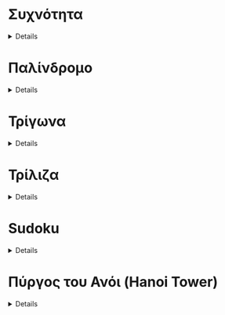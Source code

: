 # Συχνότητα

<details><summary>Details</summary>
<p>
	
Γράψτε ένα πρόγραμμα (**[hw2a.c](https://github.com/tasos-ana/C/blob/master/Basic/hw2a.c)**) που θα διαβάζει από το πληκτρολόγιο έναν ακέραιο αριθμό
N, στη συνέχεια θα διαβάζει N λέξεις, θα υπολογίζει την πιο συχνή λέξη ανάμεσα στις N και
θα την τυπώνει.

</p>
</details>


# Παλίνδρομο

<details><summary>Details</summary>
<p>
	
Παλίνδρομο είναι μια λέξη ή φράση που διαβάζεται το ίδιο από την αρχή και από το τέλος,
π.χ., “dad”, “anna”, “Never odd or even”, κλπ. Γράψτε ένα πρόγραμμα (**[hw2b.c](https://github.com/tasos-ana/C/blob/master/Basic/hw2b.c)**) που θα διαβά-
ζει έναν αριθμό N και N λέξεις από το πληκτρολόγιο και θα ελέγχει αν οι λέξεις αποτελούν
παλίνδρομο αγνοώντας τα κενά μεταξύ τους. Αν είναι παλίνδρομο, το πρόγραμμα θα τυπώνει:
“Input is a palindrome”, διαφορετικά θα τυπώνει “Input is not a palindrome”. Μπορείτε
να υποθέσετε ότι κάθε λέξη θα είναι το πολύ 20 χαρακτήρες και Ν μικρότερο ή ίσο με 30.

</p>
</details>


# Τρίγωνα

<details><summary>Details</summary>
<p>
	
Γράψτε ένα πρόγραμμα (**[hw2c.c](https://github.com/tasos-ana/C/blob/master/Basic/hw2c.c)**) που θα διαβάζει έναν αριθμό N από το πληκτρολόγιο, και
θα τυπώνει ένα τρίγωνο από ‘*’. Για παράδειγμα, η έξοδος για N = 4 θα είναι:

    *
    **
    * * *
    * * * *
    
</p>
</details>


# Τρίλιζα

<details><summary>Details</summary>
<p>
	
Γράψτε ένα πρόγραμμα (**[hw3a.c](https://github.com/tasos-ana/C/blob/master/Basic/hw3a.c)**) για να παίζουν τρίλιζα 2 χρήστες. Αρχικά το πρόγραμμα
θα τυπώνει μια άδεια τρίλιζα:

         |   |
      ---+---+---
         |	 |
      ---+---+---
         |	 |
και τον παίκτη X ή O που έχει σειρά, π.χ.:
   Player X:

Ο παίκτης δίνει έναν αριθμό από 1 έως 9 ανάλογα με το τετράγωνο που θέλει να παίξει. Αν
δώσει λάθος είσοδο, το πρόγραμμα πρέπει να ξαναζητά απο τον ίδιο παίκτη να παίξει. Στη
συνέχεια το πρόγραμμα θα τυπώνει τη νέα κατάσταση της τρίλιζας, και θα ζητά από τον
άλλο παίκτη να παίξει. Αν κάποιος παίκτης κερδίσει, το παιχνίδι θα πρέπει να τυπώνει Player
X won ή Player O won αντίστοιχα, ή Tie αν δεν κερδίζει κανείς στο τέλος.
	Παράδειγμα εκτέλεσης:
   
        |   |
     ---+---+---
        |   |
     ---+---+---
        |	|
      Player X: 1

      X |   |
     ---+---+---
        |   |
     ---+---+---
        |	|
      Player O: 2

      X | O |
     ---+---+---
        |   |
     ---+---+---
        |	|
      Player X: 4

      X | O |
     ---+---+---
      X |   |
     ---+---+---
        |	|
      Player O: 5

      X | O |
     ---+---+---
      X | O |
     ---+---+---
        |	|
      Player X: 7

      X | O |
     ---+---+---
      X | O |
     ---+---+---
      X |	|
      Player X won
      
</p>
</details>


# Sudoku

<details><summary>Details</summary>
<p>
	
Ένα sudoku 9 x 9 είναι ένας πίνακας με 9 γραμμές και 9 στήλες με τις εξής ιδιότητες:

- Κάθε γραμμή περιέχει όλους τους αριθμούς από 1 έως 9
- Κάθε στήλη περιέχει όλους τους αριθμούς από 1 έως 9
- Κάθε ένα από τα 9 υποτετράγωνα μεγέθους 3x3 που αποτελούν το sudoku περιέχει όλους
τους αριθμούς από 1 έως 9
Για παράδειγμα:

		5 3 4 6 7 8 9 1 2
		6 7 2 1 9 5 3 4 8
		1 9 8 3 4 2 5 6 7
		8 5 9 7 6 1 4 2 3
		4 2 6 8 5 3 7 9 1
		7 1 3 9 2 4 8 5 6
		9 6 1 5 3 7 2 8 4
		2 8 7 4 1 9 6 3 5
		3 4 5 2 8 6 1 7 9
		
Γράψτε ένα πρόγραμμα (**[hw3b.c](https://github.com/tasos-ana/C/blob/master/Basic/hw3b.c)**) που δέχεται 81 αριθμούς και ελέγχει αν αποτελούν sudoku.
Αν ναι, το πρόγραμμα πρέπει να τυπώνει OK. Αν όχι, το πρόγραμμα πρέπει να τυπώνει τις
γραμμές, στήλες και μπλοκ που έχουν λάθος. Για παράδειγμα:

Invalid rows: 1 2 8
Invalid columns: 1
Invalid blocks: 1 7

</p>
</details>

# Πύργος του Ανόι (Hanoi Tower)

<details><summary>Details</summary>
<p>

Γράψτε ένα πρόγραμμα (hw4a.c) που λύνει το παιχνίδι των πύργων του Ανόι:
- Υπάρχουν 3 κατακόρυφοι άξονες
- Αρχικά στον πρώτο άξονα είναι περασμένοι Ν δίσκοι με διαφορετικές διαμέτρους έτσι
ώστε κάθε δίσκος έχει πάνω του μόνο δίσκους με μικρότερες διαμέτρους
- Στους άλλους 2 άξονες αρχικά δεν υπάρχουν δίσκοι
Το ζητούμενο είναι να μεταφερθούν όλοι οι δίσκοι στον τελευταίο άξονα σύμφωνα με τους
κανόνες:
- Σε κάθε κίνηση επιλέγουμε δυο άξονες
- Μπορεί να μετακινηθεί μόνο ο πάνω δίσκος του ενός άξονα στην κορυφή του άλλου άξονα
- Δεν μπορεί να τοποθετηθεί ένας μεγαλύτερος δίσκος πάνω σε ένα μικρότερο
Το πρόγραμμα θα πρέπει να παίρνει τον αριθμό Ν ως παράμετρο από τη γραμμή εντολών,
και να τυπώνει την αρχική κατάσταση του παιχνιδιού. Στη συνέχεια πρέπει να υπολογίζει και
να τυπώνει όλες τις κινήσεις του παιχνιδιού που χρειάζονται για να μετακινηθούν όλοι οι
δίσκοι από τον άξονα A στον άξονα C, και την κατάσταση μετά από κάθε κίνηση. Ο κάθε
άξονας θα αναπαρίσταται με ύψος N+1, η βάση με σύμβολα ’-’ και οι δίσκοι με αύξοντες
αριθμούς ανάλογα με την ακτίνα τους.
Για παράδειγμα, η εκτέλεση του προγράμματος:

	$ gcc100 hw4a.c -o hw4a
	$ ./hw4a 2
	
θα πρέπει να παράγει την έξοδο:
	
	A   B   C
	|   |   |
	1   |   |
	222 |   |
	-----------------

	A -> B
	A   B   C
	|   |   |
	|   |   |
	222 1   |
	-----------------
	A -> C
	A   B   C
	|   |   |
	|   |   |
	|   1   222
	-----------------
	B -> C
	A   B   C
	|   |   |
	|   |   1
	|   |   222
	-----------------
</p>
</details>
